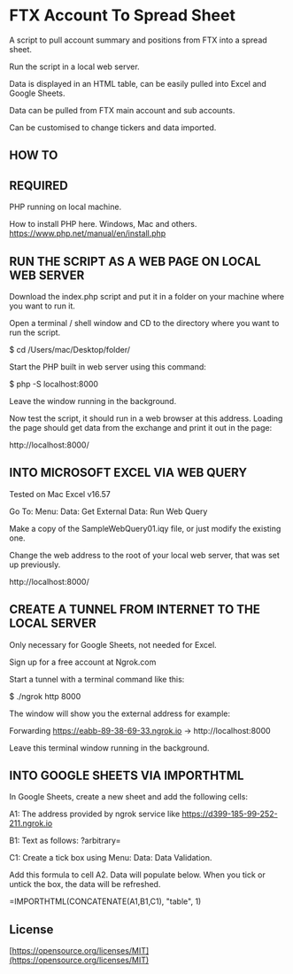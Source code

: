 # FTX Account To Spread Sheet

A script to pull account summary and positions from FTX into a spread sheet.

Run the script in a local web server.

Data is displayed in an HTML table, can be easily pulled into Excel and Google Sheets.

Data can be pulled from FTX main account and sub accounts.

Can be customised to change tickers and data imported.

## HOW TO

## REQUIRED

PHP running on local machine.

How to install PHP here. Windows, Mac and others.
https://www.php.net/manual/en/install.php

## RUN THE SCRIPT AS A WEB PAGE ON LOCAL WEB SERVER

Download the index.php script and put it in a folder on your machine where you want to run it.

Open a terminal / shell window and CD to the directory where you want to run the script.

$ cd /Users/mac/Desktop/folder/

Start the PHP built in web server using this command:

$ php -S localhost:8000

Leave the window running in the background.

Now test the script, it should run in a web browser at this address.
Loading the page should get data from the exchange and print it out in the page:

http://localhost:8000/

## INTO MICROSOFT EXCEL VIA WEB QUERY

Tested on Mac Excel v16.57

Go To: Menu: Data: Get External Data: Run Web Query

Make a copy of the SampleWebQuery01.iqy file, or just modify the existing one.

Change the web address to the root of your local web server, that was set up previously.

http://localhost:8000/

## CREATE A TUNNEL FROM INTERNET TO THE LOCAL SERVER

Only necessary for Google Sheets, not needed for Excel.

Sign up for a free account at Ngrok.com

Start a tunnel with a terminal command like this:

$ ./ngrok http 8000

The window will show you the external address for example:

Forwarding https://eabb-89-38-69-33.ngrok.io -> http://localhost:8000

Leave this terminal window running in the background.

## INTO GOOGLE SHEETS VIA IMPORTHTML

In Google Sheets, create a new sheet and add the following cells:

A1: The address provided by ngrok service like https://d399-185-99-252-211.ngrok.io

B1: Text as follows: ?arbitrary=

C1: Create a tick box using Menu: Data: Data Validation.

Add this formula to cell A2. Data will populate below. When you tick or untick the box, the data will be refreshed.

=IMPORTHTML(CONCATENATE(A1,B1,C1), "table", 1)

## License

[https://opensource.org/licenses/MIT](https://opensource.org/licenses/MIT)